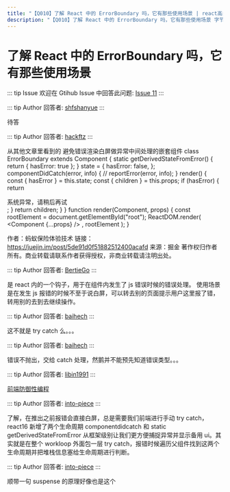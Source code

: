 ```yaml
---
title: "【Q010】了解 React 中的 ErrorBoundary 吗，它有那些使用场景 | react高频面试题"
description: "【Q010】了解 React 中的 ErrorBoundary 吗，它有那些使用场景 字节跳动面试题、阿里腾讯面试题、美团小米面试题。"
---
```


# 了解 React 中的 ErrorBoundary 吗，它有那些使用场景

::: tip Issue
欢迎在 Gtihub Issue 中回答此问题: [Issue 11](https://github.com/shfshanyue/Daily-Question/issues/11)
:::

::: tip Author
回答者: [shfshanyue](https://github.com/shfshanyue)
:::

待答

::: tip Author
回答者: [hackftz](https://github.com/hackftz)
:::

从其他文章里看到的 避免错误渲染白屏做异常中间处理的嵌套组件
class ErrorBoundary extends Component {
static getDerivedStateFromError() {
return { hasError: true };
}
state = {
hasError: false,
};
componentDidCatch(error, info) {
// reportError(error, info);
}
render() {
const { hasError } = this.state;
const { children } = this.props;
if (hasError) {
return <div>系统异常，请稍后再试</div>;
}
return children;
}
}
function render(Component, props) {
const rootElement = document.getElementById("root");
ReactDOM.render(
<ErrorBoundary>
<Component {...props} />
</ErrorBoundary>,
rootElement
);
}

作者：蚂蚁保险体验技术
链接：https://juejin.im/post/5de91d0f51882512400acafd
来源：掘金
著作权归作者所有。商业转载请联系作者获得授权，非商业转载请注明出处。

::: tip Author
回答者: [BertieGo](https://github.com/BertieGo)
:::

是 react 内的一个钩子，用于在组件内发生了 js 错误时候的错误处理。
使用场景是在发生 js 报错的时候不至于说白屏，可以转去别的页面提示用户这里报了错，转用别的去到去继续操作。

::: tip Author
回答者: [baihech](https://github.com/baihech)
:::

这不就是 try catch 么。。。

::: tip Author
回答者: [baihech](https://github.com/baihech)
:::

错误不抛出，交给 catch 处理，然鹅并不能预先知道错误类型。。。

::: tip Author
回答者: [libin1991](https://github.com/libin1991)
:::

[前端防御性编程](https://juejin.im/post/5de91d0f51882512400acafd#heading-9)

::: tip Author
回答者: [into-piece](https://github.com/into-piece)
:::

了解，在推出之前报错会直接白屏，总是需要我们前端进行手动 try catch，react16 新增了两个生命周期 componentdidcatch 和 static getDerivedStateFromError 从框架级别让我们更方便捕捉异常并显示备用 ui。其实就是在整个 workloop 外面包一层 try catch，报错时候遍历父组件找到这两个生命周期并把堆栈信息塞给生命周期进行判断。

::: tip Author
回答者: [into-piece](https://github.com/into-piece)
:::

顺带一句 suspense 的原理好像也是这个

